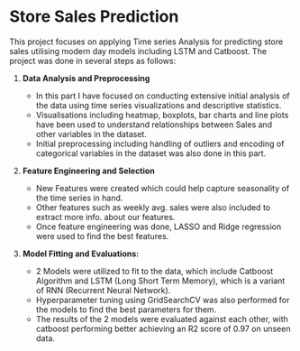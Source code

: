 # Store Sales Prediction
This project focuses on applying Time series Analysis for predicting store sales utilising modern day models including LSTM and Catboost. The project was done in several steps as follows:

1. **Data Analysis and Preprocessing**
   - In this part I have focused on conducting extensive initial analysis of the data using time series visualizations and descriptive statistics.
   - Visualisations including heatmap, boxplots, bar charts and line plots have been used to understand relationships between Sales and other variables in the dataset.
   - Initial preprocessing including handling of outliers and encoding of categorical variables in the dataset was also done in this part.

2. **Feature Engineering and Selection**
   - New Features were created which could help capture seasonality of the time series in hand.
   - Other features such as weekly avg. sales were also included to extract more info. about our features.
   - Once feature engineering was done, LASSO and Ridge regression were used to find the best features.

3. **Model Fitting and Evaluations:**
   - 2 Models were utilized to fit to the data, which include Catboost Algorithm and LSTM (Long Short Term Memory), which is a variant of RNN (Recurrent Neural Network).
   - Hyperparameter tuning using GridSearchCV was also performed for the models to find the best parameters for them.
   - The results of the 2 models were evaluated against each other, with catboost performing better achieving an R2 score of 0.97 on unseen data. 
